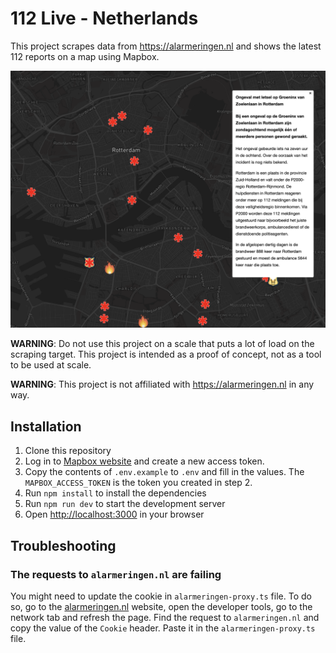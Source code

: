 # 112 Live - Netherlands

This project scrapes data from <https://alarmeringen.nl> and shows the latest 112 reports on a map using Mapbox.

![Screenshot](./assets/screenshot.png)

**WARNING**: Do not use this project on a scale that puts a lot of load on the scraping target. This project is intended as a proof of concept, not as a tool to be used at scale.

**WARNING**: This project is not affiliated with <https://alarmeringen.nl> in any way.

## Installation

1. Clone this repository
2. Log in to [Mapbox website](https://www.mapbox.com/) and create a new access token.
3. Copy the contents of `.env.example` to `.env` and fill in the values. The `MAPBOX_ACCESS_TOKEN` is the token you created in step 2.
4. Run `npm install` to install the dependencies
5. Run `npm run dev` to start the development server
6. Open [http://localhost:3000](http://localhost:3000) in your browser

## Troubleshooting

### The requests to `alarmeringen.nl` are failing

You might need to update the cookie in `alarmeringen-proxy.ts` file. To do so, go to the [alarmeringen.nl](https://alarmeringen.nl) website, open the developer tools, go to the network tab and refresh the page. Find the request to `alarmeringen.nl` and copy the value of the `Cookie` header. Paste it in the `alarmeringen-proxy.ts` file.
